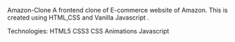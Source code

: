 Amazon-Clone
A frontend clone of E-commerce website of Amazon. This is created using HTML,CSS and Vanilla Javascript .

Technologies:
HTML5
CSS3
CSS Animations
Javascript
